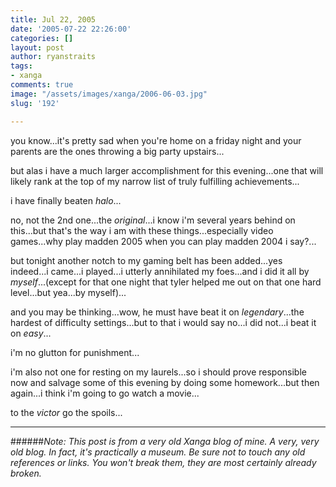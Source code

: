 ```yaml
---
title: Jul 22, 2005
date: '2005-07-22 22:26:00'
categories: []
layout: post
author: ryanstraits
tags:
- xanga
comments: true
image: "/assets/images/xanga/2006-06-03.jpg"
slug: '192'

---
```

you know...it's pretty sad when you're home on a friday night and your parents are the ones throwing a big party upstairs...

<!-- break -->

but alas i have a much larger accomplishment for this evening...one that will likely rank at the top of my narrow list of truly fulfilling achievements...

i have finally beaten <em>halo</em>...

no, not the 2nd one...the <em>original</em>...i know i'm several years behind on this...but that's the way i am with these things...especially video games...why play madden 2005 when you can play madden 2004 i say?...

but tonight another notch to my gaming belt has been added...yes indeed...i came...i played...i utterly annihilated my foes...and i did it all by <em>myself</em>...(except for that one night that tyler helped me out on that one hard level...but yea...by myself)...

and you may be thinking...wow, he must have beat it on <em>legendary</em>...the hardest of difficulty settings...but to that i would say no...i did not...i beat it on <em>easy</em>...

i'm no glutton for punishment...

i'm also not one for resting on my laurels...so i should prove responsible now and salvage some of this evening by doing some homework...but then again...i think i'm going to go watch a movie...

to the <em>victor</em> go the spoils...

---

######*Note: This post is from a very old Xanga blog of mine. A very, very old blog. In fact, it's practically a museum. Be sure not to touch any old references or links. You won't break them, they are most certainly already broken.*